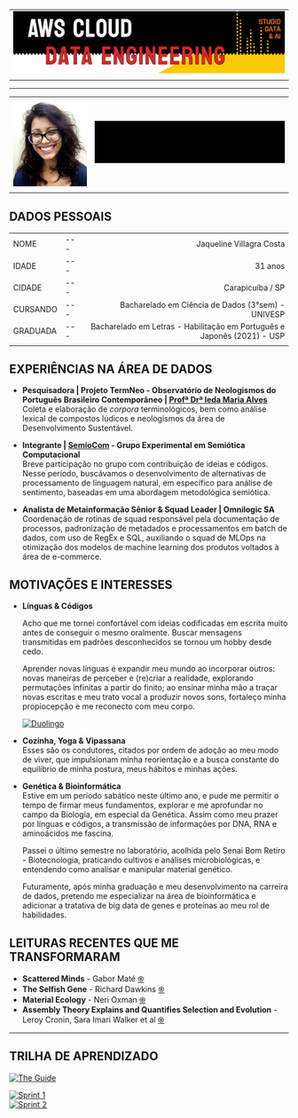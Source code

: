 #

| |
|---|
|![Banner](assets/banner.png)|
| |

---

| | |
|:---|---:|
|![Profile Pic](assets/profile-pic.jpg)|![Bom dia](assets/ola.gif)|
| | |

## DADOS PESSOAIS

| | | |
|:---|---|---:|
|NOME|---|Jaqueline Villagra Costa|
|IDADE|---|31 anos|
|CIDADE|---|Carapicuíba / SP|
|CURSANDO|---|Bacharelado em Ciência de Dados (3°sem) - UNIVESP|
|GRADUADA|---|Bacharelado em Letras - Habilitação em Português e Japonês (2021) - USP|
||||

## EXPERIÊNCIAS NA ÁREA DE DADOS

* **Pesquisadora | Projeto TermNeo - Observatório de Neologismos do Português Brasileiro Contemporâneo | [Profª Drª Ieda Maria Alves](http://lattes.cnpq.br/1928032004153127)**  
Coleta e elaboração de *corpora* terminológicos, bem como análise lexical de compostos lúdicos e neologismos da área de Desenvolvimento Sustentável.  

* **Integrante | [SemioCom](https://semio.cc/) - Grupo Experimental em Semiótica Computacional**  
Breve participação no grupo com contribuição de ideias e códigos. Nesse período, buscávamos o desenvolvimento de alternativas de processamento de linguagem natural, em específico para análise de sentimento, baseadas em uma abordagem metodológica semiótica.

* **Analista de Metainformação Sênior & Squad Leader | Omnilogic SA**  
Coordenação de rotinas de squad responsável pela documentação de processos, padronização de metadados e processamentos em batch de dados, com uso de RegEx e SQL, auxiliando o squad de MLOps na otimização dos modelos de machine learning dos produtos voltados à área de e-commerce.  

## MOTIVAÇÕES E INTERESSES

* **Línguas & Códigos**  

    Acho que me tornei confortável com ideias codificadas em escrita muito antes de conseguir o mesmo oralmente. Buscar mensagens transmitidas em padrões desconhecidos se tornou um hobby desde cedo.  

    Aprender novas línguas é expandir meu mundo ao incorporar outros: novas maneiras de perceber e (re)criar a realidade, explorando permutações infinitas a partir do finito; ao ensinar minha mão a traçar novas escritas e meu trato vocal a produzir novos sons, fortaleço minha propiocepção e me reconecto com meu corpo.  

    [![Duolingo](https://img.shields.io/badge/Duolingo-%234DC730.svg?style=for-the-badge&logo=Duolingo&logoColor=white)](https://www.duolingo.com/profile/niiin3)

* **Cozinha, Yoga & Vipassana**  
    Esses são os condutores, citados por ordem de adoção ao meu modo de viver, que impulsionam minha reorientação e a busca constante do equilíbrio de minha postura, meus hábitos e minhas ações.

* **Genética & Bioinformática**  
    Estive em um período sabático neste último ano, e pude me permitir o tempo de firmar meus fundamentos, explorar e me aprofundar no campo da Biologia, em especial da Genética. Assim como meu prazer por línguas e códigos, a transmissão de informações por DNA, RNA e aminoácidos me fascina.

    Passei o último semestre no laboratório, acolhida pelo Senai Bom Retiro - Biotecnologia, praticando cultivos e análises microbiológicas, e entendendo como analisar e manipular material genético.

    Futuramente, após minha graduação e meu desenvolvimento na carreira de dados, pretendo me especializar na área de bioinformática e adicionar a tratativa de big data de genes e proteínas ao meu rol de habilidades.

## LEITURAS RECENTES QUE ME TRANSFORMARAM

* **Scattered Minds** - Gabor Maté [֍](https://www.amazon.com.br/Scattered-Minds-Origins-Attention-Disorder/dp/1785042211)
* **The Selfish Gene** - Richard Dawkins [֍](https://www.amazon.com/Selfish-Gene-Anniversary-Introduction/dp/0199291152)
* **Material Ecology** - Neri Oxman [֍](https://www.media.mit.edu/publications/material-ecology/)
* **Assembly Theory Explains and Quantifies Selection and Evolution** - Leroy Cronin, Sara Imari Walker et al [֍](https://www.nature.com/articles/s41586-023-06600-9)

---

## TRILHA DE APRENDIZADO

[![The Guide](https://img.shields.io/badge/O_Guia_da_Aprendiz_das_Nuvens-000000)](/guide)  

[![Sprint 1](https://img.shields.io/badge/Sprint_1-Linux_Git_&_GitHub-ED751A)](/sprint1)  
[![Sprint 2](https://img.shields.io/badge/Sprint_2-SQL_&_AWS_Partner-E42322)](/sprint2)
